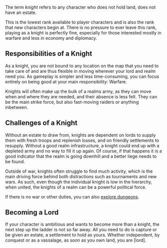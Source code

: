 The term *knight* refers to any character who does not hold land, does not have an estate.

This is the lowest rank available to player characters and is also the rank that new characters begin at. There is no pressure to ever leave this rank, playing as a knight is perfectly fine, especially for those interested mostly in warfare and less in economy and diplomacy.


Responsibilities of a Knight
----------------------------
As a knight, you are not bound to any location on the map that you need to take care of and are thus flexible in moving wherever your lord and realm need you. As gameplay is simpler and less time-consuming, you can focus entirely on being good at your main responsibility: Warfare.

Knights will often make up the bulk of a realms army, as they can move when and where they are needed, and their absence is less felt. They can be the main strike force, but also fast-moving raiders or anything inbetween.


Challenges of a Knight
----------------------
Without an estate to draw from, knights are dependent on lords to supply them with fresh troops and replenish losses, and on friendly settlements to resupply. Without a good realm infrastructure, a knight could end up with a depleted army and no way to fill it up again. Of course, if that happens it is a good indicator that the realm is going downhill and a better liege needs to be found.

Outside of war, knights often struggle to find much activity, which is the main driving force behind both distractions such as tournaments and new wars. As such, even though the individual knight is low in the hierarchy, when united, the knights of a realm can be a powerful political force.

If there is no war or other duties, you can also [explore dungeons](http://forum.mightandfealty.com/index.php/board,20.0.html).



Becoming a Lord
---------------
If your character is ambitious and wants to become more than a knight, the next step up the ladder is not so far away. All you need to do is capture or be given an estate, a settlement to hold as yours. Whether independent, by conquest or as a vassalage, as soon as you own land, you are [lord].


